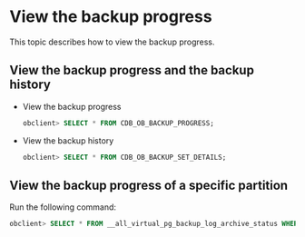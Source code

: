 View the backup progress 
=============================================

This topic describes how to view the backup progress. 

View the backup progress and the backup history 
--------------------------------------------------------------------

* View the backup progress

  ```sql
  obclient> SELECT * FROM CDB_OB_BACKUP_PROGRESS;
  ```

  




<!-- -->

* View the backup history

  ```sql
  obclient> SELECT * FROM CDB_OB_BACKUP_SET_DETAILS;
  ```

  




View the backup progress of a specific partition 
---------------------------------------------------------------------

Run the following command:

```sql
obclient> SELECT * FROM __all_virtual_pg_backup_log_archive_status WHERE table_id=xxx AND partition_id = xxx;
```


